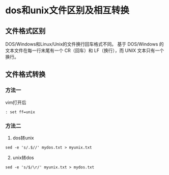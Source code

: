 # dos和unix文件区别及相互转换

## 文件格式区别
DOS/Windows和Linux/Unix的文件换行回车格式不同。
基于 DOS/Windows 的文本文件在每一行末尾有一个 CR（回车）和 LF（换行），而 UNIX 文本只有一个换行。



## 文件格式转换

### 方法一

vim打开后
```
: set ff=unix
```


### 方法二

1. dos转unix

  ```
  sed -e 's/.$//' mydos.txt > myunix.txt
  ```

2. unix转dos

  ```
  sed -e 's/$/\r/' myunix.txt > mydos.txt
  ```
